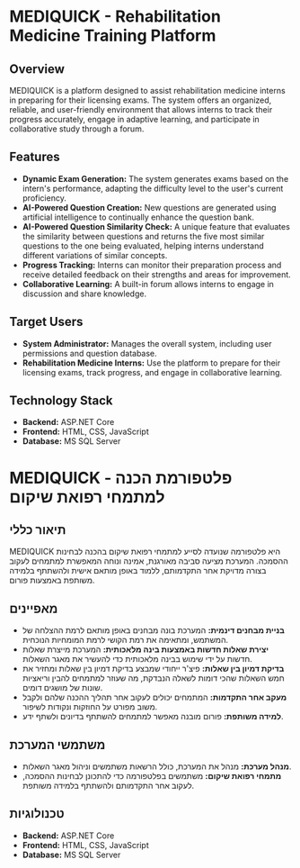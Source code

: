 # MEDIQUICK - Rehabilitation Medicine Training Platform

## Overview
MEDIQUICK is a platform designed to assist rehabilitation medicine interns in preparing for their licensing exams. The system offers an organized, reliable, and user-friendly environment that allows interns to track their progress accurately, engage in adaptive learning, and participate in collaborative study through a forum.

## Features
- **Dynamic Exam Generation:** The system generates exams based on the intern's performance, adapting the difficulty level to the user's current proficiency.
- **AI-Powered Question Creation:** New questions are generated using artificial intelligence to continually enhance the question bank.
- **AI-Powered Question Similarity Check:** A unique feature that evaluates the similarity between questions and returns the five most similar questions to the one being evaluated, helping interns understand different variations of similar concepts.
- **Progress Tracking:** Interns can monitor their preparation process and receive detailed feedback on their strengths and areas for improvement.
- **Collaborative Learning:** A built-in forum allows interns to engage in discussion and share knowledge.

## Target Users
- **System Administrator:** Manages the overall system, including user permissions and question database.
- **Rehabilitation Medicine Interns:** Use the platform to prepare for their licensing exams, track progress, and engage in collaborative learning.

## Technology Stack
- **Backend:** ASP.NET Core
- **Frontend:** HTML, CSS, JavaScript
- **Database:** MS SQL Server




# MEDIQUICK - פלטפורמת הכנה למתמחי רפואת שיקום

## תיאור כללי
MEDIQUICK היא פלטפורמה שנועדה לסייע למתמחי רפואת שיקום בהכנה לבחינות ההסמכה. המערכת מציעה סביבה מאורגנת, אמינה ונוחה המאפשרת למתמחים לעקוב בצורה מדויקת אחר התקדמותם, ללמוד באופן מותאם אישית ולהשתתף בלמידה משותפת באמצעות פורום.

## מאפיינים
- **בניית מבחנים דינמית:** המערכת בונה מבחנים באופן מותאם לרמת ההצלחה של המשתמש, ומתאימה את רמת הקושי לרמת המומחיות הנוכחית.
- **יצירת שאלות חדשות באמצעות בינה מלאכותית:** המערכת מייצרת שאלות חדשות על ידי שימוש בבינה מלאכותית כדי להעשיר את מאגר השאלות.
- **בדיקת דמיון בין שאלות:** פיצ'ר ייחודי שמבצע בדיקת דמיון בין שאלות ומחזיר את חמש השאלות שהכי דומות לשאלה הנבדקת, מה שעוזר למתמחים להבין וריאציות שונות של מושגים דומים.
- **מעקב אחר התקדמות:** המתמחים יכולים לעקוב אחר תהליך ההכנה שלהם ולקבל משוב מפורט על החוזקות ונקודות לשיפור.
- **למידה משותפת:** פורום מובנה מאפשר למתמחים להשתתף בדיונים ולשתף ידע.

## משתמשי המערכת
- **מנהל מערכת:** מנהל את המערכת, כולל הרשאות משתמשים וניהול מאגר השאלות.
- **מתמחי רפואת שיקום:** משתמשים בפלטפורמה כדי להתכונן לבחינות ההסמכה, לעקוב אחר התקדמותם ולהשתתף בלמידה משותפת.

## טכנולוגיות
- **Backend:** ASP.NET Core
- **Frontend:** HTML, CSS, JavaScript
- **Database:** MS SQL Server
